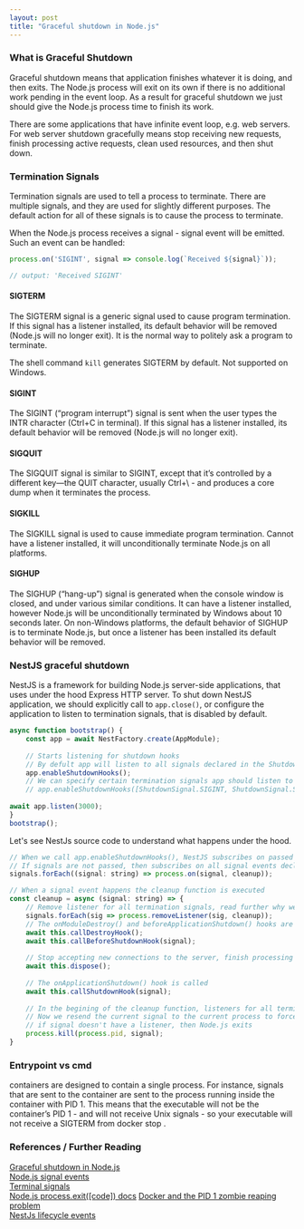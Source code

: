 ```yaml
---
layout: post
title: "Graceful shutdown in Node.js"
---
```


### What is Graceful Shutdown

Graceful shutdown means that application finishes whatever it is doing, and then exits.
The Node.js process will exit on its own if there is no additional work pending in the event loop.
As a result for graceful shutdown we just should give the Node.js process time to finish its work. 

There are some applications that have infinite event loop, e.g. web servers.
For web server shutdown gracefully means stop receiving new requests, 
finish processing active requests, clean used resources, and then shut down.

### Termination Signals

Termination signals are used to tell a process to terminate. 
There are multiple signals, and they are used for slightly different purposes.
The default action for all of these signals is to cause the process to terminate.


When the Node.js process receives a signal - signal event will be emitted.
Such an event can be handled:

```javascript
process.on('SIGINT', signal => console.log(`Received ${signal}`));

// output: 'Received SIGINT'
```


#### SIGTERM

The SIGTERM signal is a generic signal used to cause program termination.
If  this signal has a listener installed, its default behavior will be removed (Node.js will no longer exit).
It is the normal way to politely ask a program to terminate.

The shell command `kill` generates SIGTERM by default.
Not supported on Windows.


#### SIGINT

The SIGINT (“program interrupt”) signal is sent when the user types the INTR character (Ctrl+C in terminal).
If  this signal has a listener installed, its default behavior will be removed (Node.js will no longer exit).

#### SIGQUIT

The SIGQUIT signal is similar to SIGINT, except that it’s controlled by a different key—the QUIT character, 
usually Ctrl+\ - and produces a core dump when it terminates the process.

#### SIGKILL

The SIGKILL signal is used to cause immediate program termination.
Cannot have a listener installed, it will unconditionally terminate Node.js on all platforms.

#### SIGHUP

The SIGHUP (“hang-up”) signal is generated when the console window is closed, and under various similar conditions.
It can have a listener installed, however Node.js will be unconditionally terminated by Windows about 10 seconds later. 
On non-Windows platforms, the default behavior of SIGHUP is to terminate Node.js, 
but once a listener has been installed its default behavior will be removed.

### NestJS graceful shutdown

NestJS is a framework for building Node.js server-side applications, that uses under the hood Express HTTP server.
To shut down NestJS application, we should explicitly call to `app.close()`, or configure the application 
to listen to termination signals, that is disabled by default.

```javascript
async function bootstrap() {
    const app = await NestFactory.create(AppModule);
    
    // Starts listening for shutdown hooks
    // By defult app will listen to all signals declared in the ShutdownSignal enum
    app.enableShutdownHooks();
    // We can specify certain termination signals app should listen to 
    // app.enableShutdownHooks([ShutdownSignal.SIGINT, ShutdownSignal.SIGTERM]);
    
await app.listen(3000);
}
bootstrap();
```

Let's see NestJs source code to understand what happens under the hood.

```javascript
// When we call app.enableShutdownHooks(), NestJS subscribes on passed signals
// If signals are not passed, then subscribes on all signal events declared in the ShutdownSignal enum 
signals.forEach((signal: string) => process.on(signal, cleanup));

// When a signal event happens the cleanup function is executed
const cleanup = async (signal: string) => {
    // Remove listener for all termination signals, read further why we need this
    signals.forEach(sig => process.removeListener(sig, cleanup));
    // The onModuleDestroy() and beforeApplicationShutdown() hooks are called
    await this.callDestroyHook();
    await this.callBeforeShutdownHook(signal);
    
    // Stop accepting new connections to the server, finish processing active requests
    await this.dispose();
    
    // The onApplicationShutdown() hook is called
    await this.callShutdownHook(signal);
    
    // In the begining of the cleanup function, listeners for all termination signals were removed
    // Now we resend the current signal to the current process to force the default Node.js behavior for this signal -
    // if signal doesn't have a listener, then Node.js exits
    process.kill(process.pid, signal);
}
```

### Entrypoint vs cmd

containers are designed to contain a single process. 
For instance, signals that are sent to the container are sent to the process running inside the container with PID 1.
This means that the executable will not be the container’s PID 1 - and will not receive Unix signals - so your 
executable will not receive a SIGTERM from docker stop <container>.

### References / Further Reading

[Graceful shutdown in Node.js](https://hackernoon.com/graceful-shutdown-in-nodejs-2f8f59d1c357) <br>
[Node.js signal events](https://nodejs.org/api/process.html?ref=hackernoon.com#process_signal_events) <br>
[Terminal signals](https://www.gnu.org/software/libc/manual/html_node/Termination-Signals.html?ref=hackernoon.com) <br>
[Node.js process.exit([code]) docs](https://nodejs.org/api/process.html#process_process_exit_code)
[Docker and the PID 1 zombie reaping problem](https://blog.phusion.nl/2015/01/20/docker-and-the-pid-1-zombie-reaping-problem/) <br>
[NestJs lifecycle events](https://docs.nestjs.com/fundamentals/lifecycle-events)
